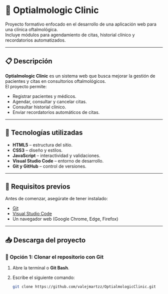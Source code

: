 # 🏥 Optialmologic Clinic

Proyecto formativo enfocado en el desarrollo de una aplicación web para una clínica oftalmológica.  
Incluye módulos para agendamiento de citas, historial clínico y recordatorios automatizados.

---

## 📋 Descripción

**Optialmologic Clinic** es un sistema web que busca mejorar la gestión de pacientes y citas en consultorios oftalmológicos.  
El proyecto permite:

- Registrar pacientes y médicos.  
- Agendar, consultar y cancelar citas.  
- Consultar historial clínico.  
- Enviar recordatorios automáticos de citas.  

---

## 🧠 Tecnologías utilizadas

- **HTML5** – estructura del sitio.  
- **CSS3** – diseño y estilos.  
- **JavaScript** – interactividad y validaciones.  
- **Visual Studio Code** – entorno de desarrollo.  
- **Git y GitHub** – control de versiones.  

---

## 🧭 Requisitos previos

Antes de comenzar, asegúrate de tener instalado:

- [Git](https://git-scm.com/downloads)
- [Visual Studio Code](https://code.visualstudio.com/)
- Un navegador web (Google Chrome, Edge, Firefox)

---

## 📥 Descarga del proyecto

### 🔹 Opción 1: Clonar el repositorio con Git

1. Abre la terminal o **Git Bash**.  
2. Escribe el siguiente comando:

   ```bash
   git clone https://github.com/valejmartzz/OptialmologicClinic.git
